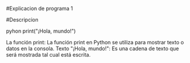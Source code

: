 #Explicacion de programa 1

#Descripcion

pyhon
print("¡Hola, mundo!")

La función print: La función print en Python se utiliza para mostrar texto o datos en la consola.
Texto "¡Hola, mundo!": Es una cadena de texto que será mostrada tal cual está escrita.
 
